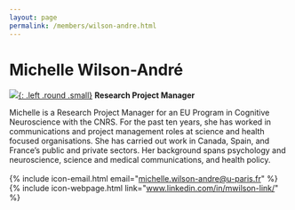 ```yaml
---
layout: page
permalink: /members/wilson-andre.html
---
```

# Michelle Wilson-André
[![]({{site.baseurl}}/images/WilsonAndre.jpg){: .left .round .small}](/members/wilson-andre.html)
**Research Project Manager**  

Michelle is a Research Project Manager for an EU Program in Cognitive Neuroscience with the CNRS. For the past ten years, she has worked in communications and project management roles at science and health focused organisations. She has carried out work in Canada, Spain, and France’s public and private sectors. Her background spans psychology and neuroscience, science and medical communications, and health policy.  
<br/>
{% include icon-email.html email="michelle.wilson-andre@u-paris.fr" %}  
{% include icon-webpage.html link="www.linkedin.com/in/mwilson-link/" %}  
